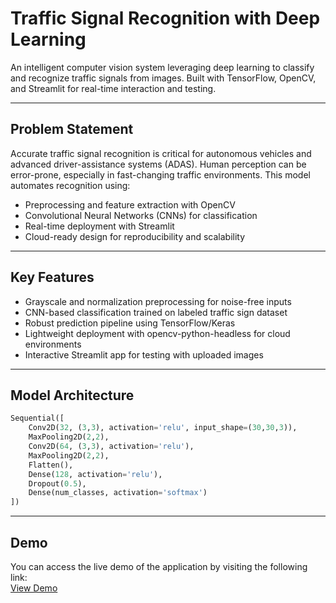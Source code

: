 # Traffic Signal Recognition with Deep Learning

An intelligent computer vision system leveraging deep learning to classify and recognize traffic signals from images. Built with TensorFlow, OpenCV, and Streamlit for real-time interaction and testing.

---

## Problem Statement

Accurate traffic signal recognition is critical for autonomous vehicles and advanced driver-assistance systems (ADAS). Human perception can be error-prone, especially in fast-changing traffic environments. This model automates recognition using:

- Preprocessing and feature extraction with OpenCV
- Convolutional Neural Networks (CNNs) for classification
- Real-time deployment with Streamlit
- Cloud-ready design for reproducibility and scalability

---

## Key Features

- Grayscale and normalization preprocessing for noise-free inputs
- CNN-based classification trained on labeled traffic sign dataset
- Robust prediction pipeline using TensorFlow/Keras
- Lightweight deployment with opencv-python-headless for cloud environments
- Interactive Streamlit app for testing with uploaded images

---

## Model Architecture
```python
Sequential([
    Conv2D(32, (3,3), activation='relu', input_shape=(30,30,3)),
    MaxPooling2D(2,2),
    Conv2D(64, (3,3), activation='relu'),
    MaxPooling2D(2,2),
    Flatten(),
    Dense(128, activation='relu'),
    Dropout(0.5),
    Dense(num_classes, activation='softmax')
])
```

---

## Demo

You can access the live demo of the application by visiting the following link:  
[View Demo](https://traffic-signal-recognition-jatin-wig.streamlit.app/)

